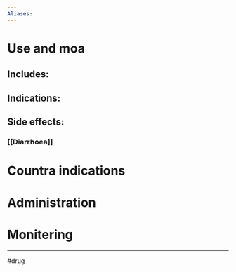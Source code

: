 ```yaml
---
Aliases:
---
```

# Use and moa
## Includes:
## Indications:
## Side effects:
### [[Diarrhoea]]
# Countra indications
# Administration 
# Monitering 

---
#drug 